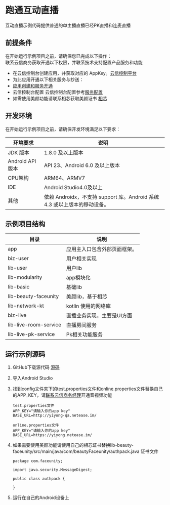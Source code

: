 # 跑通互动直播
互动直播示例代码提供普通的单主播直播已经PK直播和连麦直播

## 前提条件
在开始运行示例项目之前，请确保您已完成以下操作：  
联系云信商务获取开通以下权限，并联系技术支持配置产品服务和功能
* 在云信控制台创建应用，并获取对应的 AppKey。[云信控制平台](../../云信控制平台/应用创建和服务开通.md)
* 为此应用开通以下相关服务与抄送：
* [应用创建和服务开通](../应用创建和服务开通.md)
* 云信控制台配置
云信控制台配置参考[服务配置](../服务配置.md)
* 如需使用美颜功能请联系相芯获取美颜证书 [相芯](https://www.faceunity.com/)

## 开发环境 
在开始运行示例项目之前，请确保开发环境满足以下要求：

| 环境要求         | 说明                                                         |
| ---------------- | ------------------------------------------------------------ |
| JDK 版本         | 1.8.0 及以上版本                                             |
| Android API 版本 | API 23、Android 6.0 及以上版本                               |
| CPU架构          | ARM64、ARMV7                                                 |
| IDE              | Android Studio4.0及以上                                               |
| 其他             | 依赖 Androidx，不支持 support 库。Android 系统 4.3 或以上版本的移动设备。 |

## 示例项目结构
|  目录   | 说明  |
|  ----  | ----  |
| app  | 应用主入口包含外部页面框架。 |
| biz-user | 用户相关实现 |
| lib-user  | 用户lib |
| lib-modularity  | app模块化 |
| lib-basic  | 基础lib |
| lib-beauty-faceunity  | 美颜lib，基于相芯 |
| lib-network-kt | kotlin 使用的网络库 |
| biz-live | 直播业务实现，主要是UI方面 |
| lib-live-room-service | 直播房间服务 |
| lib-live-pk-service | Pk相关功能服务 |

## 运行示例源码
1. GitHub下载源代码 [源码](https://github.com/netease-kit/OnlinePK/tree/dev_2.0.0/OnlinePK-Android)

2. 导入Android Studio

3. 找到config文件夹下的test.properties文件和online.properties文件替换自己的APP_KEY，请[联系云信商务经理](https://yunxin.163.com/bizQQWPA.html)开通音视频功能
   
    ```
    test.properties文件
    APP_KEY="请输入你的app key"
    BASE_URL=http://yiyong-qa.netease.im/
   
    online.properties文件
    APP_KEY="请输入你的app key"
    BASE_URL=https://yiyong.netease.im/
   
    ```

4. 如果需要使用美颜功能请使用自己的相芯证书替换lib-beauty-faceunity/src/main/java/com/beautyFaceunity/authpack.java 证书文件
    ```
    package com.faceunity;
    
    import java.security.MessageDigest;
    
    public class authpack {
    
    }
    ```

5. 运行在自己的Android设备上
